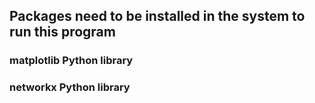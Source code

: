 ## Packages need to be installed in the system to run this program

### matplotlib Python library
### networkx Python library
